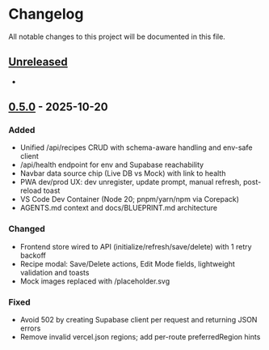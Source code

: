 # Changelog

All notable changes to this project will be documented in this file.

## [Unreleased]
- 

## [0.5.0] - 2025-10-20
### Added
- Unified /api/recipes CRUD with schema-aware handling and env-safe client
- /api/health endpoint for env and Supabase reachability
- Navbar data source chip (Live DB vs Mock) with link to health
- PWA dev/prod UX: dev unregister, update prompt, manual refresh, post-reload toast
- VS Code Dev Container (Node 20; pnpm/yarn/npm via Corepack)
- AGENTS.md context and docs/BLUEPRINT.md architecture

### Changed
- Frontend store wired to API (initialize/refresh/save/delete) with 1 retry backoff
- Recipe modal: Save/Delete actions, Edit Mode fields, lightweight validation and toasts
- Mock images replaced with /placeholder.svg

### Fixed
- Avoid 502 by creating Supabase client per request and returning JSON errors
- Remove invalid vercel.json regions; add per-route preferredRegion hints

[Unreleased]: https://github.com/agonising-chafe/culinary-command-center-1.0/compare/v0.5.0...HEAD
[0.5.0]: https://github.com/agonising-chafe/culinary-command-center-1.0/releases/tag/v0.5.0